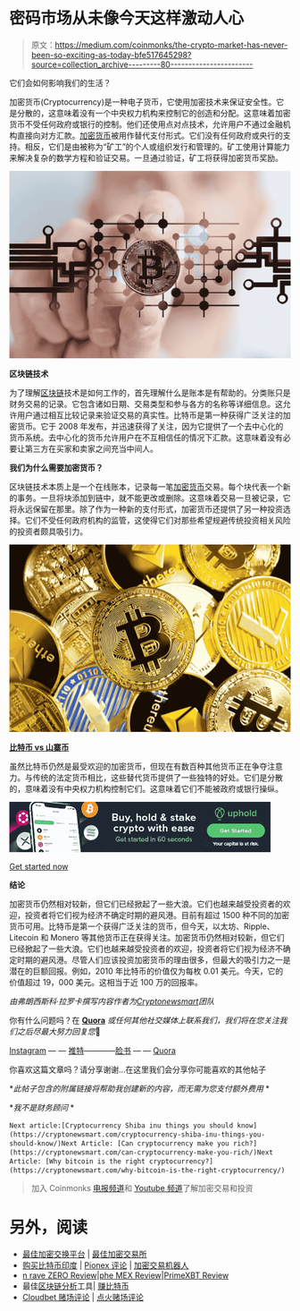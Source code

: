 # 密码市场从未像今天这样激动人心

> 原文：<https://medium.com/coinmonks/the-crypto-market-has-never-been-so-exciting-as-today-bfe517645298?source=collection_archive---------80----------------------->

它们会如何影响我们的生活？

加密货币(Cryptocurrency)是一种电子货币，它使用加密技术来保证安全性。它是分散的，这意味着没有一个中央权力机构来控制它的创造和分配。这意味着加密货币不受任何政府或银行的控制。他们还使用点对点技术，允许用户不通过金融机构直接向对方汇款。[加密货币](https://uphold.com/join-uphold-ap?irclickid=T-BUqbQ20xyIUC9w433zOW8kUkGXiTSBlwZRRo0&irgwc=1&utm_source=impact&utm_medium=affiliates&utm_campaign=Francesco&utm_content=Buy%20crypto%20on%20Uphold%20AD%20728x90&partner_id=3321266)被用作替代支付形式。它们没有任何政府或央行的支持。相反，它们是由被称为“矿工”的个人或组织发行和管理的。矿工使用计算能力来解决复杂的数学方程和验证交易。一旦通过验证，矿工将获得加密货币奖励。

![](img/2e89f68a36ab37de3d5446d3146b0d5b.png)

**区块链技术**

为了理解[区块链](https://uphold.com/join-uphold-ap?irclickid=T-BUqbQ20xyIUC9w433zOW8kUkGXiTSBlwZRRo0&irgwc=1&utm_source=impact&utm_medium=affiliates&utm_campaign=Francesco&utm_content=Buy%20crypto%20on%20Uphold%20AD%20728x90&partner_id=3321266)技术是如何工作的，首先理解什么是账本是有帮助的。分类账只是财务交易的记录。它包含诸如日期、交易类型和参与各方的名称等详细信息。这允许用户通过相互比较记录来验证交易的真实性。比特币是第一种获得广泛关注的加密货币。它于 2008 年发布，并迅速获得了关注，因为它提供了一个去中心化的货币系统。去中心化的货币允许用户在不互相信任的情况下汇款。这意味着没有必要让第三方在买家和卖家之间充当中间人。

**我们为什么需要加密货币？**

区块链技术本质上是一个在线账本，记录每一笔[加密货币](https://uphold.com/join-uphold-ap?irclickid=T-BUqbQ20xyIUC9w433zOW8kUkGXiTSBlwZRRo0&irgwc=1&utm_source=impact&utm_medium=affiliates&utm_campaign=Francesco&utm_content=Buy%20crypto%20on%20Uphold%20AD%20728x90&partner_id=3321266)交易。每个块代表一个新的事务。一旦将块添加到链中，就不能更改或删除。这意味着交易一旦被记录，它将永远保留在那里。除了作为一种新的支付形式，加密货币还提供了另一种投资选择。它们不受任何政府机构的监管，这使得它们对那些希望规避传统投资相关风险的投资者颇具吸引力。

![](img/fe7eee12161a7cb5d54a750ff3902b6a.png)

[**比特币 vs 山寨币**](https://uphold.com/join-uphold-ap?irclickid=T-BUqbQ20xyIUC9w433zOW8kUkGXiTSBlwZRRo0&irgwc=1&utm_source=impact&utm_medium=affiliates&utm_campaign=Francesco&utm_content=Buy%20crypto%20on%20Uphold%20AD%20728x90&partner_id=3321266)

虽然比特币仍然是最受欢迎的加密货币，但现在有数百种其他货币正在争夺注意力。与传统的法定货币相比，这些替代货币提供了一些独特的好处。它们是分散的，意味着没有中央权力机构控制它们。这意味着它们不能被政府或银行操纵。

![](img/a7d3c9caae519a91ad33d093774687b1.png)

[Get started now](https://uphold.com/join-uphold-ap?irclickid=T-BUqbQ20xyIUC9w433zOW8kUkGXiTSBlwZRRo0&irgwc=1&utm_source=impact&utm_medium=affiliates&utm_campaign=Francesco&utm_content=Buy%20crypto%20on%20Uphold%20AD%20728x90&partner_id=3321266)

**结论**

加密货币仍然相对较新，但它们已经掀起了一些大浪。它们也越来越受投资者的欢迎，投资者将它们视为经济不确定时期的避风港。目前有超过 1500 种不同的加密货币可用。比特币是第一个获得广泛关注的货币，但今天，以太坊、Ripple、Litecoin 和 Monero 等其他货币正在获得关注。加密货币仍然相对较新，但它们已经掀起了一些大浪。它们也越来越受投资者的欢迎，投资者将它们视为经济不确定时期的避风港。尽管人们应该投资加密货币的理由很多，但最大的吸引力之一是潜在的巨额回报。例如，2010 年比特币的价值仅为每枚 0.01 美元。今天，它的价值超过 19，000 美元。这相当于近 100 万的回报率。

*由弗朗西斯科·拉罗卡撰写内容作者为*[*Cryptonewsmart*](http://www.cryptonewsmart.com)*团队*

你有什么问题吗？在 [**Quora**](https://cryptomastery.quora.com/) *或任何其他社交媒体上联系我们，我们将在您关注我们之后尽最大努力回复您*🙂

[Instagram](https://www.instagram.com/cryptonews_3/) — — [推特](https://twitter.com/CNewsmart)————[脸书](https://www.facebook.com/Crypto-Newsmart-106086268319353) — — [Quora](https://cryptomastery.quora.com/)

你喜欢这篇文章吗？请分享谢谢…在这里我们会分享你可能喜欢的其他帖子

**此帖子包含的附属链接将帮助我创建新的内容，而无需为您支付额外费用* *

**我不是财务顾问* *

```
Next article:[Cryptocurrency Shiba inu things you should know](https://cryptonewsmart.com/cryptocurrency-shiba-inu-things-you-should-know/)Next Article: [Can cryptocurrency make you rich?](https://cryptonewsmart.com/can-cryptocurrency-make-you-rich/)Next Article: [Why bitcoin is the right cryptocurrency?](https://cryptonewsmart.com/why-bitcoin-is-the-right-cryptocurrency/)
```

> 加入 Coinmonks [电报频道](https://t.me/coincodecap)和 [Youtube 频道](https://www.youtube.com/c/coinmonks/videos)了解加密交易和投资

# 另外，阅读

*   [最佳加密交换平台](https://coincodecap.com/best-crypto-swap-platforms) | [最佳加密交易所](https://coincodecap.com/crypto-exchange)
*   [购买比特币印度](/coinmonks/buy-bitcoin-in-india-feb50ddfef94) | [Pionex 评论](/coinmonks/pionex-review-exchange-with-crypto-trading-bot-1e459d0191ea) | [加密交易机器人](/coinmonks/crypto-trading-bot-c2ffce8acb2a)
*   [n rave ZERO Review](/coinmonks/ngrave-zero-review-c465cf8307fc)|[phe MEX Review](/coinmonks/phemex-review-4cfba0b49e28)|[PrimeXBT Review](/coinmonks/primexbt-review-88e0815be858)
*   最佳[区块链分析](https://bitquery.io/blog/best-blockchain-analysis-tools-and-software)工具| [赚比特币](/coinmonks/earn-bitcoin-6e8bd3c592d9)
*   [Cloudbet 赌场评论](https://coincodecap.com/cloudbet-casino-review) | [点火赌场评论](https://coincodecap.com/ignition-casino-review)
